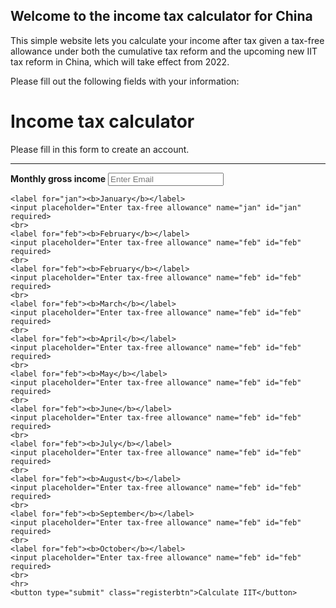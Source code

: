 ## Welcome to the income tax calculator for China

This simple website lets you calculate your income after tax given a tax-free allowance under both the cumulative tax reform and the upcoming new IIT tax reform in China, which will take effect from 2022.

Please fill out the following fields with your information:

<form action="action_page.php">
  <div class="container">
    <h1>Income tax calculator</h1>
    <p>Please fill in this form to create an account.</p>
    <hr>
    <label for="email"><b>Monthly gross income</b></label>
    <input type="text" placeholder="Enter Email" name="email" id="email" required>

    <label for="jan"><b>January</b></label>
    <input placeholder="Enter tax-free allowance" name="jan" id="jan" required>
    <br>
    <label for="feb"><b>February</b></label>
    <input placeholder="Enter tax-free allowance" name="feb" id="feb" required>
    <br>
    <label for="feb"><b>February</b></label>
    <input placeholder="Enter tax-free allowance" name="feb" id="feb" required>
    <br>
    <label for="feb"><b>March</b></label>
    <input placeholder="Enter tax-free allowance" name="feb" id="feb" required>
    <br>
    <label for="feb"><b>April</b></label>
    <input placeholder="Enter tax-free allowance" name="feb" id="feb" required>
    <br>
    <label for="feb"><b>May</b></label>
    <input placeholder="Enter tax-free allowance" name="feb" id="feb" required>
    <br>
    <label for="feb"><b>June</b></label>
    <input placeholder="Enter tax-free allowance" name="feb" id="feb" required>
    <br>
    <label for="feb"><b>July</b></label>
    <input placeholder="Enter tax-free allowance" name="feb" id="feb" required>
    <br>
    <label for="feb"><b>August</b></label>
    <input placeholder="Enter tax-free allowance" name="feb" id="feb" required>
    <br>
    <label for="feb"><b>September</b></label>
    <input placeholder="Enter tax-free allowance" name="feb" id="feb" required>
    <br>
    <label for="feb"><b>October</b></label>
    <input placeholder="Enter tax-free allowance" name="feb" id="feb" required>
    <br>
    <hr>
    <button type="submit" class="registerbtn">Calculate IIT</button>
  </div>
</form>